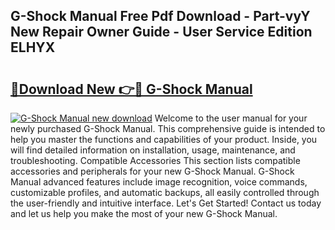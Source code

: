 ## G-Shock Manual Free Pdf Download - Part-vyY New Repair Owner Guide - User Service Edition ELHYX

# <h2><a href="http://bc39051.oget.top/?id=G-Shock+Manual">🔗Download New 👉🔴 G-Shock Manual</a></h2>

[![G-Shock Manual new download](https://i.imgur.com/5g1atiW.png)](http://bc39051.oget.top/?id=G-Shock+Manual)
Welcome to the user manual for your newly purchased G-Shock Manual. This comprehensive guide is intended to help you master the functions and capabilities of your product. Inside, you will find detailed information on installation, usage, maintenance, and troubleshooting. Compatible Accessories This section lists compatible accessories and peripherals for your new G-Shock Manual. G-Shock Manual advanced features include image recognition, voice commands, customizable profiles, and automatic backups, all easily controlled through the user-friendly and intuitive interface. Let's Get Started! Contact us today and let us help you make the most of your new G-Shock Manual.
